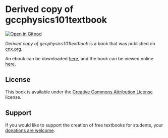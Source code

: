 # Derived copy of gccphysics101textbook

[![Open in Gitpod](https://gitpod.io/button/open-in-gitpod.svg)](https://gitpod.io/from-referrer/)

_Derived copy of gccphysics101textbook_ is a book that was published on [cnx.org](https://cnx.org/).

An ebook can be downloaded [here](https://github.com/cnx-user-books/cnxbook-derived-copy-of-gccphysics101textbook/releases/latest), and the book can be viewed online [here](https://github.com/cnx-user-books/cnxbook-derived-copy-of-gccphysics101textbook/releases/latest).

## License
This book is available under the [Creative Commons Attribution License](./LICENSE) license.

## Support
If you would like to support the creation of free textbooks for students, your [donations are welcome](https://riceconnect.rice.edu/donation/support-openstax-banner).
